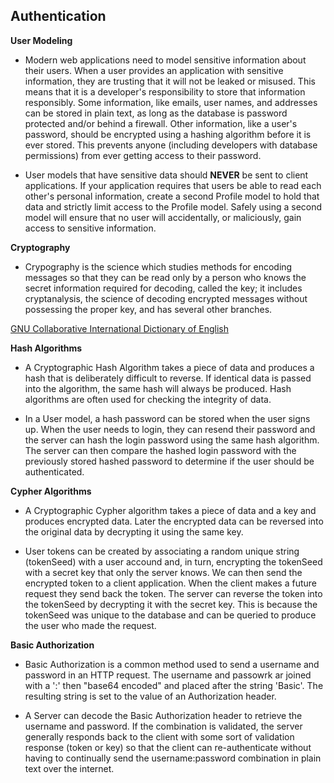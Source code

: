 ## Authentication

**User Modeling**

  - Modern web applications need to model sensitive information about their users. When a user provides an application with sensitive information, they are trusting that it will not be leaked or misused. This means that it is a developer's responsibility to store that information responsibly. Some information, like emails, user names, and addresses can be stored in plain text, as long as the database is password protected and/or behind a firewall. Other information, like a user's password, should be encrypted using a hashing algorithm before it is ever stored. This prevents anyone (including developers with database permissions) from ever getting access to their password.

  - User models that have sensitive data should **NEVER** be sent to client applications. If your application requires that users be able to read each other's personal information, create a second Profile model to hold that data and strictly limit access to the Profile model. Safely using a second model will ensure that no user will accidentally, or maliciously, gain access to sensitive information.

**Cryptography**

  - Crypography is the science which studies methods for encoding messages so that they can be read only by a person who knows the secret information required for decoding, called the key; it includes cryptanalysis, the science of decoding encrypted messages without possessing the proper key, and has several other branches.

  [GNU Collaborative International Dictionary of English](https://gcide.gnu.org.ua/)

**Hash Algorithms**

  - A Cryptographic Hash Algorithm takes a piece of data and produces a hash that is deliberately difficult to reverse. If identical data is passed into the algorithm, the same hash will always be produced. Hash algorithms are often used for checking the integrity of data.

  - In a User model, a hash password can be stored when the user signs up. When the user needs to login, they can resend their password and the server can hash the login password using the same hash algorithm. The server can then compare the hashed login password with the previously stored hashed password to determine if the user should be authenticated.

**Cypher Algorithms**

  - A Cryptographic Cypher algorithm takes a piece of data and a key and produces encrypted data. Later the encrypted data can be reversed into the original data by decrypting it using the same key.

  - User tokens can be created by associating a random unique string (tokenSeed) with a user accound and, in turn, encrypting the tokenSeed with a secret key that only the server knows. We can then send the encrypted token to a client application. When the client makes a future request they send back the token. The server can reverse the token into the tokenSeed by decrypting it with the secret key. This is because the tokenSeed was unique to the database and can be queried to produce the user who made the request.

**Basic Authorization**

  - Basic Authorization is a common method used to send a username and password in an HTTP request. The username and passowrk ar joined with a ':' then "base64 encoded" and placed after the string 'Basic'. The resulting string is set to the value of an Authorization header.

  - A Server can decode the Basic Authorization header to retrieve the username and password. If the combination is validated, the server generally responds back to the client with some sort of validation response (token or key) so that the client can re-authenticate without having to continually send the username:password combination in plain text over the internet.
